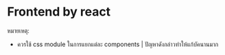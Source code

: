 # Frontend by react

หมายเหตุ:
- ควรใช้ css module ในการแยกแต่ละ components | ปัญหาดังกล่าวทำให้แก้บัคนานมาก
